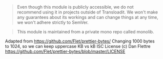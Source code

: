 > Even though this module is publicly accessible, we do not recommend using it in projects outside of Transloadit. We won't make any guarantees about its workings and can change things at any time, we won't adhere strictly to SemVer.

> This module is maintained from a private mono repo called monolib.

Adapted from <https://github.com/Flet/prettier-bytes/>
Changing 1000 bytes to 1024, so we can keep uppercase KB vs kB
ISC License (c) Dan Flettre <https://github.com/Flet/prettier-bytes/blob/master/LICENSE>